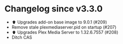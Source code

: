 # Changelog since v3.3.0
- ⬆️ Upgrades add-on base image to 9.0.1 (#209) 
- Remove stale plexmediaserver.pid on startup (#207) 
- ⬆️ Upgrades Plex Media Server to 1.32.6.7557 (#208) 
- Ditch CAS 
